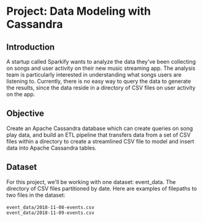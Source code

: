 # Project: Data Modeling with Cassandra


## Introduction
A startup called Sparkify wants to analyze the data they've been collecting on songs and user activity on their new music streaming app. The analysis team is particularly interested in understanding what songs users are listening to. Currently, there is no easy way to query the data to generate the results, since the data reside in a directory of CSV files on user activity on the app.

## Objective
Create an Apache Cassandra database which can create queries on song play data, and build an ETL pipeline that transfers data from a set of CSV files within a directory to create a streamlined CSV file to model and insert data into Apache Cassandra tables.

## Dataset
For this project, we'll be working with one dataset: event_data. The directory of CSV files partitioned by date. Here are examples of filepaths to two files in the dataset:</br></br>
```event_data/2018-11-08-events.csv```</br>
```event_data/2018-11-09-events.csv```
